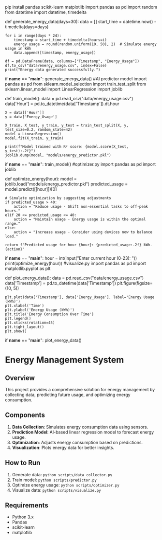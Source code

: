 pip install pandas scikit-learn matplotlib
import pandas as pd
import random
from datetime import datetime, timedelta

def generate_energy_data(days=30):
    data = []
    start_time = datetime.now() - timedelta(days=days)
    
    for i in range(days * 24):
        timestamp = start_time + timedelta(hours=i)
        energy_usage = round(random.uniform(10, 50), 2)  # Simulate energy usage in kWh
        data.append([timestamp, energy_usage])
    
    df = pd.DataFrame(data, columns=["Timestamp", "Energy_Usage"])
    df.to_csv("data/energy_usage.csv", index=False)
    print("Energy data generated successfully.")

if __name__ == "__main__":
    generate_energy_data()
#AI predictor model
import pandas as pd
from sklearn.model_selection import train_test_split
from sklearn.linear_model import LinearRegression
import joblib

def train_model():
    data = pd.read_csv("data/energy_usage.csv")
    data['Hour'] = pd.to_datetime(data['Timestamp']).dt.hour

    X = data[['Hour']]
    y = data['Energy_Usage']

    X_train, X_test, y_train, y_test = train_test_split(X, y, test_size=0.2, random_state=42)
    model = LinearRegression()
    model.fit(X_train, y_train)

    print(f"Model trained with R² score: {model.score(X_test, y_test):.2f}")
    joblib.dump(model, "models/energy_predictor.pkl")

if __name__ == "__main__":
    train_model()
#optimizer.py
import pandas as pd
import joblib

def optimize_energy(hour):
    model = joblib.load("models/energy_predictor.pkl")
    predicted_usage = model.predict([[hour]])[0]

    # Simulate optimization by suggesting adjustments
    if predicted_usage > 40:
        action = "Reduce usage - Shift non-essential tasks to off-peak hours."
    elif 20 <= predicted_usage <= 40:
        action = "Maintain usage - Energy usage is within the optimal range."
    else:
        action = "Increase usage - Consider using devices now to balance load."

    return f"Predicted usage for hour {hour}: {predicted_usage:.2f} kWh. {action}"

if __name__ == "__main__":
    hour = int(input("Enter current hour (0-23): "))
    print(optimize_energy(hour))
#visualize.py
import pandas as pd
import matplotlib.pyplot as plt

def plot_energy_data():
    data = pd.read_csv("data/energy_usage.csv")
    data['Timestamp'] = pd.to_datetime(data['Timestamp'])
    plt.figure(figsize=(10, 5))

    plt.plot(data['Timestamp'], data['Energy_Usage'], label='Energy Usage (kWh)')
    plt.xlabel('Time')
    plt.ylabel('Energy Usage (kWh)')
    plt.title('Energy Consumption Over Time')
    plt.legend()
    plt.xticks(rotation=45)
    plt.tight_layout()
    plt.show()

if __name__ == "__main__":
    plot_energy_data()
# Energy Management System

## Overview
This project provides a comprehensive solution for energy management by collecting data, predicting future usage, and optimizing energy consumption.

## Components
1. **Data Collection**: Simulates energy consumption data using sensors.
2. **Prediction Model**: AI-based linear regression model to forecast energy usage.
3. **Optimization**: Adjusts energy consumption based on predictions.
4. **Visualization**: Plots energy data for better insights.

## How to Run
1. Generate data: `python scripts/data_collector.py`
2. Train model: `python scripts/predictor.py`
3. Optimize energy usage: `python scripts/optimizer.py`
4. Visualize data: `python scripts/visualize.py`

## Requirements
- Python 3.x
- Pandas
- scikit-learn
- matplotlib